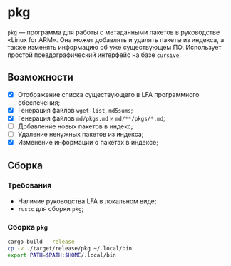 # pkg

`pkg` — программа для работы с метаданными пакетов в руководстве «Linux for ARM». Она может добавлять и удалять пакеты из индекса, а также изменять информацию об уже существующем ПО. Использует простой псевдографический интерфейс на базе `cursive`.

## Возможности

- [X] Отображение списка существующего в LFA программного обеспечения;
- [X] Генерация файлов `wget-list`, `md5sums`;
- [X] Генерация файлов `md/pkgs.md` и `md/**/pkgs/*.md`;
- [ ] Добавление новых пакетов в индекс;
- [ ] Удаление ненужных пакетов из индекса;
- [X] Изменение информации о пакетах в индексе;

## Сборка

### Требования

- Наличие руководства LFA в локальном виде;
- `rustc` для сборки `pkg`;

### Сборка `pkg`

```bash
cargo build --release
cp -v ./target/release/pkg ~/.local/bin
export PATH=$PATH:$HOME/.local/bin
```
